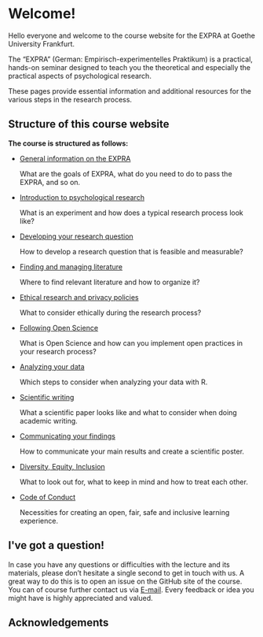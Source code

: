 
# Welcome!

Hello everyone and welcome to the course website for the EXPRA at Goethe University Frankfurt.

The “EXPRA” (German: Empirisch-experimentelles Praktikum) is a practical, hands-on seminar designed to teach you the theoretical and especially the practical aspects of psychological research.

These pages provide essential information and additional resources for the various steps in the research process.

## Structure of this course website

**The course is structured as follows:**

* [General information on the EXPRA](/student-guide)

   What are the goals of EXPRA, what do you need to do to pass the EXPRA, and so on.

* [Introduction to psychological research](../content/intro_content)

   What is an experiment and how does a typical research process look like?

* [Developing your research question](../content/research-question)

   How to develop a research question that is feasible and measurable?  

* [Finding and managing literature](../content/literature)

   Where to find relevant literature and how to organize it?
   
* [Ethical research and privacy policies](../content/ethics)

   What to consider ethically during the research process?

* [Following Open Science](../content/open-science)

   What is Open Science and how can you implement open practices in your research process?

* [Analyzing your data](../content/analysis)

   Which steps to consider when analyzing your data with R.

* [Scientific writing](../content/writing)

   What a scientific paper looks like and what to consider when doing academic writing.

* [Communicating your findings](../content/communication) 

   How to communicate your main results and create a scientific poster. 




* [Diversity, Equity, Inclusion](https://m-earnest.github.io/course_template_diler/general_information/dei.html)

   What to look out for, what to keep in mind and how to treat each other.

* [Code of Conduct](https://m-earnest.github.io/course_template_diler/general_information/CoC.html)

   Necessities for creating an open, fair, safe and inclusive learning experience.

## I've got a question!

In case you have any questions or difficulties with the lecture and its materials, please don’t hesitate a single second to get in touch with us. A great way to do this is to open an issue on the GitHub site of the course. You can of course further contact us via [E-mail](@psych.uni-frankfurt.de). Every feedback or idea  you might have is highly appreciated and valued.


## Acknowledgements
